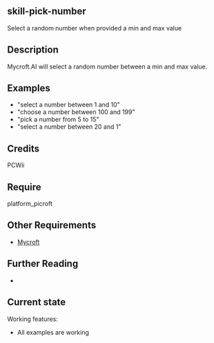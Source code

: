 ## skill-pick-number
Select a random number when provided a min and max value
## Description 
Mycroft.AI will select a random number between a min and max value.
## Examples 
* "select a number between 1 and 10"
* "choose a number between 100 and 199"
* "pick a number from 5 to 15"
* "select a number between 20 and 1"
## Credits
PCWii
## Require 
platform_picroft
## Other Requirements
- [Mycroft](https://docs.mycroft.ai/installing.and.running/installation)
## Further Reading
- 
## Current state
Working features:
 - All examples are working
